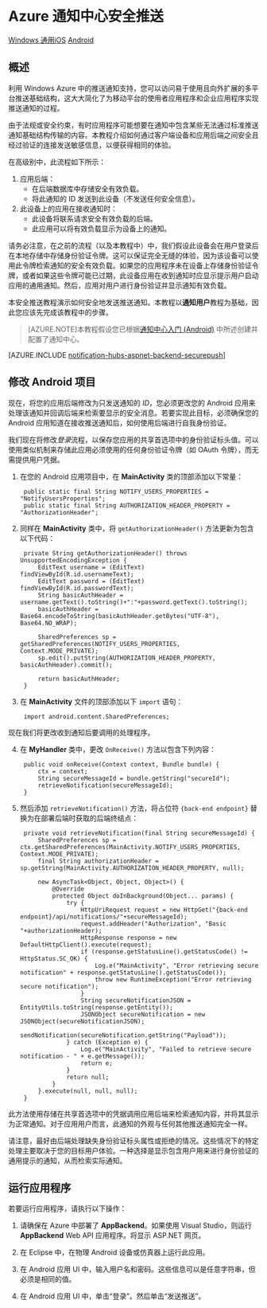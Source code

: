 <properties 
	title="Azure Notification Hubs Secure Push" 
	pageTitle="Azure 通知中心安全推送" 
	metaKeywords="Azure push notifications, Azure notification hubs, secure push" 
	description="了解如何从 Azure 将安全推送通知发送到 Android 应用。使用 Java 和 C# 编写的代码示例。" 
	documentationCenter="Mobile" 
	metaCanonical="" 
	disqusComments="1" 
	umbracoNaviHide="0" 
	authors="sethm" 
	manager="timlt" />

<tags 
	ms.service="notification-hubs" 
	ms.date="09/24/2014" 
	wacn.date="10/03/2015" />

# Azure 通知中心安全推送

<div class="dev-center-tutorial-selector sublanding"> 
    	<a href="/documentation/articles/notification-hubs-aspnet-backend-windows-dotnet-secure-push" title="Windows 通用">Windows 通用</a><a href="/documentation/articles/notification-hubs-aspnet-backend-ios-secure-push" title="iOS">iOS</a> <a href="/documentation/articles/notification-hubs-aspnet-backend-android-secure-push" title="Android" class="current">Android</a>
</div>

## 概述

利用 Windows Azure 中的推送通知支持，您可以访问易于使用且向外扩展的多平台推送基础结构，这大大简化了为移动平台的使用者应用程序和企业应用程序实现推送通知的过程。

由于法规或安全约束，有时应用程序可能想要在通知中包含某些无法通过标准推送通知基础结构传输的内容。本教程介绍如何通过客户端设备和应用后端之间安全且经过验证的连接发送敏感信息，以便获得相同的体验。

在高级别中，此流程如下所示：

1. 应用后端：
	- 在后端数据库中存储安全有效负载。
	- 将此通知的 ID 发送到此设备（不发送任何安全信息）。
2. 此设备上的应用在接收通知时：
	- 此设备将联系请求安全有效负载的后端。
	- 此应用可以将有效负载显示为设备上的通知。

请务必注意，在之前的流程（以及本教程中）中，我们假设此设备会在用户登录后在本地存储中存储身份验证令牌。这可以保证完全无缝的体验，因为该设备可以使用此令牌检索通知的安全有效负载。如果您的应用程序未在设备上存储身份验证令牌，或者如果这些令牌可能已过期，此设备应用在收到通知时应显示提示用户启动应用的通用通知。然后，应用对用户进行身份验证并显示通知有效负载。

本安全推送教程演示如何安全地发送推送通知。本教程以**通知用户**教程为基础，因此您应该先完成该教程中的步骤。

> [AZURE.NOTE]本教程假设您已根据[通知中心入门 (Android)](/documentation/articles/notification-hubs-android-get-started) 中所述创建并配置了通知中心。

[AZURE.INCLUDE [notification-hubs-aspnet-backend-securepush](../includes/notification-hubs-aspnet-backend-securepush.md)]

## 修改 Android 项目

现在，将您的应用后端修改为只发送通知的 *ID*，您必须更改您的 Android 应用来处理该通知并回调后端来检索要显示的安全消息。若要实现此目标，必须确保您的 Android 应用知道在接收推送通知后，如何使用后端进行自我身份验证。

我们现在将修改*登录*流程，以保存您应用的共享首选项中的身份验证标头值。可以使用类似机制来存储此应用必须使用的任何身份验证令牌（如 OAuth 令牌），而无需提供用户凭据。

1. 在您的 Android 应用项目中，在 **MainActivity** 类的顶部添加以下常量：

		public static final String NOTIFY_USERS_PROPERTIES = "NotifyUsersProperties";
		public static final String AUTHORIZATION_HEADER_PROPERTY = "AuthorizationHeader";

2. 同样在 **MainActivity** 类中，将 `getAuthorizationHeader()` 方法更新为包含以下代码：

		private String getAuthorizationHeader() throws UnsupportedEncodingException {
			EditText username = (EditText) findViewById(R.id.usernameText);
    		EditText password = (EditText) findViewById(R.id.passwordText);
    		String basicAuthHeader = username.getText().toString()+":"+password.getText().toString();
    		basicAuthHeader = Base64.encodeToString(basicAuthHeader.getBytes("UTF-8"), Base64.NO_WRAP);
    	
    		SharedPreferences sp = getSharedPreferences(NOTIFY_USERS_PROPERTIES, Context.MODE_PRIVATE);
    		sp.edit().putString(AUTHORIZATION_HEADER_PROPERTY, basicAuthHeader).commit();
    	
    		return basicAuthHeader;
		}

3. 在 **MainActivity** 文件的顶部添加以下 `import` 语句：

		import android.content.SharedPreferences;

现在我们将更改收到通知后要调用的处理程序。

4. 在 **MyHandler** 类中，更改 `OnReceive()` 方法以包含下列内容：

		public void onReceive(Context context, Bundle bundle) {
	    	ctx = context;   
	    	String secureMessageId = bundle.getString("secureId");
	    	retrieveNotification(secureMessageId);
		}

5. 然后添加 `retrieveNotification()` 方法，将占位符 `{back-end endpoint}` 替换为在部署后端时获取的后端终结点：

		private void retrieveNotification(final String secureMessageId) {
			SharedPreferences sp = ctx.getSharedPreferences(MainActivity.NOTIFY_USERS_PROPERTIES, Context.MODE_PRIVATE);
    		final String authorizationHeader = sp.getString(MainActivity.AUTHORIZATION_HEADER_PROPERTY, null);
		
			new AsyncTask<Object, Object, Object>() {
				@Override
				protected Object doInBackground(Object... params) {
					try {
						HttpUriRequest request = new HttpGet("{back-end endpoint}/api/notifications/"+secureMessageId);
						request.addHeader("Authorization", "Basic "+authorizationHeader);
						HttpResponse response = new DefaultHttpClient().execute(request);
						if (response.getStatusLine().getStatusCode() != HttpStatus.SC_OK) {
							Log.e("MainActivity", "Error retrieving secure notification" + response.getStatusLine().getStatusCode());
							throw new RuntimeException("Error retrieving secure notification");
						}
						String secureNotificationJSON = EntityUtils.toString(response.getEntity());
						JSONObject secureNotification = new JSONObject(secureNotificationJSON);
						sendNotification(secureNotification.getString("Payload"));
					} catch (Exception e) {
						Log.e("MainActivity", "Failed to retrieve secure notification - " + e.getMessage());
						return e;
					}
					return null;
				}
			}.execute(null, null, null);
		}
		

此方法使用存储在共享首选项中的凭据调用应用后端来检索通知内容，并将其显示为正常通知。对于应用用户而言，此通知的外观与任何其他推送通知完全一样。

请注意，最好由后端处理缺失身份验证标头属性或拒绝的情况。这些情况下的特定处理主要取决于您的目标用户体验。一种选择是显示包含用户用来进行身份验证的通用提示的通知，从而检索实际通知。

## 运行应用程序

若要运行应用程序，请执行以下操作：

1. 请确保在 Azure 中部署了 **AppBackend**。如果使用 Visual Studio，则运行 **AppBackend** Web API 应用程序。将显示 ASP.NET 网页。

2. 在 Eclipse 中，在物理 Android 设备或仿真器上运行此应用。

3. 在 Android 应用 UI 中，输入用户名和密码。这些信息可以是任意字符串，但必须是相同的值。

4. 在 Android 应用 UI 中，单击“登录”。然后单击“发送推送”。

<!---HONumber=67-->